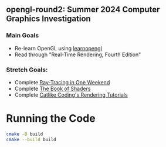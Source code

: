 ## opengl-round2: Summer 2024 Computer Graphics Investigation
### Main Goals
- Re-learn OpenGL using [learnopengl](https://learnopengl.com/Getting-started/Creating-a-window)
- Read through "Real-Time Rendering, Fourth Edition"
### Stretch Goals:
- Complete [Ray-Tracing in One Weekend](https://raytracing.github.io/)
- Complete [The Book of Shaders](https://thebookofshaders.com/)
- Complete [Catlike Coding's Rendering Tutorials](https://catlikecoding.com/unity/tutorials/rendering/)

# Running the Code
```bash
cmake -B build 
cmake --build build
```
